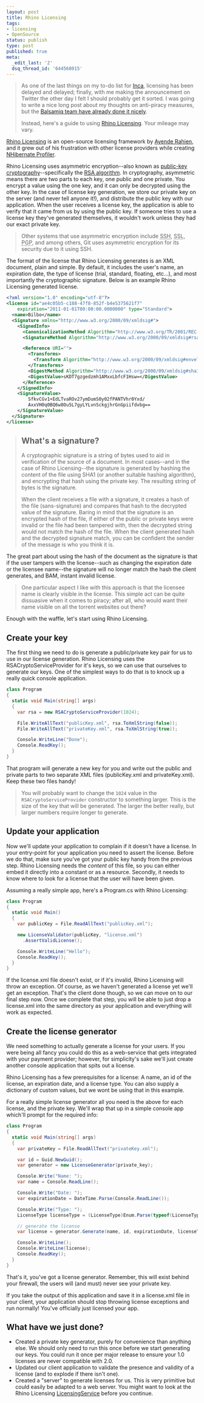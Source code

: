```yaml
---
layout: post
title: Rhino Licensing
tags:
- licensing
- OpenSource
status: publish
type: post
published: true
meta:
  _edit_last: '2'
  dsq_thread_id: '644568015'
---
```

> As one of the last things on my to-do list for <a href="http://inca-app.com">Inca</a>, licensing has been delayed and delayed; finally, with me making the announcement on Twitter the other day I felt I should probably get it sorted. I was going to write a nice long post about my thoughts on anti-piracy measures, but the [Balsamiq team have already done it nicely](http://blogs.balsamiq.com/product//2008/10/19/my-views-on-software-piracy/).
> 
> Instead, here's a guide to using [Rhino Licensing](https://github.com/ayende/rhino-licensing). Your mileage may vary.

[Rhino Licensing](https://github.com/ayende/rhino-licensing) is an open-source licensing framework by [Ayende Rahien](http://ayende.com), and it grew out of his frustration with other license providers while creating [NHibernate Profiler](http://nhprof.com/).</p>

Rhino Licensing uses asymmetric encryption--also known as [public-key cryptography](http://en.wikipedia.org/wiki/Public-key_cryptography)--specifically the [RSA algorithm](http://en.wikipedia.org/wiki/RSA). In cryptography, asymmetric means there are two parts to each key, one public and one private. You encrypt a value using the one key, and it can only be decrypted using the other key. In the case of license key generation, we store our private key on the server (and never tell anyone it!), and distribute the public key with our application. When the user receives a license key, the application is able to verify that it came from us by using the public key. If someone tries to use a license key they've generated themselves, it wouldn't work unless they had our exact private key.

> Other systems that use asymmetric encryption include <abbr title="Secure Shell">SSH</abbr>, <abbr title="Secure Sockets Layer">SSL</abbr>, <abbr title="Pretty Good Privacy">PGP</abbr>, and among others, Git uses asymmetric encryption for its security due to it using SSH.

The format of the license that Rhino Licensing generates is an XML document, plain and simple. By default, it includes the user's name, an expiration date, the type of license (trial, standard, floating, etc...), and most importantly the cryptographic signature. Below is an example Rhino Licensing generated license.

``` xml
<?xml version="1.0" encoding="utf-8"?>
<license id="ae4c05b5-c188-47f8-852f-b4e5375621f7"
    expiration="2011-01-01T00:00:00.0000000" type="Standard">
  <name>Bilbo</name>
  <Signature xmlns="http://www.w3.org/2000/09/xmldsig#">
    <SignedInfo>
      <CanonicalizationMethod Algorithm="http://www.w3.org/TR/2001/REC-xml-c14n-20010315" />
      <SignatureMethod Algorithm="http://www.w3.org/2000/09/xmldsig#rsa-sha1" />

      <Reference URI="">
        <Transforms>
          <Transform Algorithm="http://www.w3.org/2000/09/xmldsig#enveloped-signature" />
        </Transforms>
        <DigestMethod Algorithm="http://www.w3.org/2000/09/xmldsig#sha1" />
        <DigestValue>sKDT7gzgedzmh1AMxxLbfcF1Hsw=</DigestValue>
      </Reference>
    </SignedInfo>
    <SignatureValue>
        SfkvCGv1+EdLTvaROv27ymDumS0y02fPANTVhr0Yxd/
        AxxVH0q0BQ6w8Ou5L7gyLYLvnSckgjhrGnGpiifdvbg==
    </SignatureValue>
  </Signature>
</license>
```

> ## What's a signature?
> 
> A cryptographic signature is a string of bytes used to aid in verification of the source of a document. In most cases--and in the case of Rhino Licensing--the signature is generated by hashing the content of the file using SHA1 (or another suitable hashing algorithm), and encrypting that hash using the private key. The resulting string of bytes is the signature.
> 
> When the client receives a file with a signature, it creates a hash of the file (sans-signature) and compares that hash to the decrypted value of the signature. Baring in mind that the signature is an encrypted hash of the file, if either of the public or private keys were invalid or the file had been tampered with, then the decrypted string would not match the hash of the file. When the client generated hash and the decrypted signature match, you can be confident the sender of the message is who you think it is.

The great part about using the hash of the document as the signature is that if the user tampers with the license--such as changing the expiration date or the licensee name--the signature will no longer match the hash the client generates, and BAM, instant invalid license.

> One particular aspect I like with this approach is that the licensee name is clearly visible in the license. This simple act can be quite dissuasive when it comes to piracy; after all, who would want their name visible on all the torrent websites out there?

Enough with the waffle, let's start using Rhino Licensing.

## Create your key

The first thing we need to do is generate a public/private key pair for us to use in our license generation. Rhino Licensing uses the RSACryptoServiceProvider for it's keys, so we can use that ourselves to generate our keys. One of the simplest ways to do that is to knock up a really quick console application.

``` csharp
class Program
{
  static void Main(string[] args)
  {
    var rsa = new RSACryptoServiceProvider(1024);

    File.WriteAllText("publicKey.xml", rsa.ToXmlString(false));
    File.WriteAllText("privateKey.xml", rsa.ToXmlString(true));

    Console.WriteLine("Done");
    Console.ReadKey();
  }
}
```

That program will generate a new key for you and write out the public and private parts to two separate XML files (publicKey.xml and privateKey.xml). Keep these two files handy!

> You will probably want to change the `1024` value in the `RSACryptoServiceProvider` constructor to something larger. This is the size of the key that will be generated. The larger the better really, but larger numbers require longer to generate.

## Update your application

Now we'll update your application to complain if it doesn't have a license. In your entry-point for your application you need to assert the license. Before we do that, make sure you've got your public key handy from the previous step. Rhino Licensing needs the *content* of this file, so you can either embed it directly into a constant or as a resource. Secondly, it needs to know where to look for a license that the user will have been given.

Assuming a really simple app, here's a Program.cs with Rhino Licensing:

``` csharp
class Program
{
  static void Main()
  {
    var publicKey = File.ReadAllText("publicKey.xml");

    new LicenseValidator(publicKey, "license.xml")
      .AssertValidLicense();

    Console.WriteLine("Hello");
    Console.ReadKey();
  }
}
```

If the license.xml file doesn't exist, or if it's invalid, Rhino Licensing will throw an exception. Of course, as we haven't generated a license yet we'll get an exception. That's the client done though, so we can move on to our final step now. Once we complete that step, you will be able to just drop a license.xml into the same directory as your application and everything will work as expected.

## Create the license generator

We need something to actually generate a license for your users. If you were being all fancy you could do this as a web-service that gets integrated with your payment provider; however, for simplicity's sake we'll just create another console application that spits out a license.

Rhino Licensing has a few prerequisites for a license: A name, an id of the license, an expiration date, and a license type. You can also supply a dictionary of custom values, but we wont be using that in this example.

For a really simple license generator all you need is the above for each license, and the private key. We'll wrap that up in a simple console app which'll prompt for the required info:

``` csharp
class Program
{
  static void Main(string[] args)
  {
    var privateKey = File.ReadAllText("privateKey.xml");

    var id = Guid.NewGuid();
    var generator = new LicenseGenerator(private_key);

    Console.Write("Name: ");
    var name = Console.ReadLine();

    Console.Write("Date: ");
    var expirationDate = DateTime.Parse(Console.ReadLine());

    Console.Write("Type: ");
    LicenseType licenseType = (LicenseType)Enum.Parse(typeof(LicenseType), Console.ReadLine());

    // generate the license
    var license = generator.Generate(name, id, expirationDate, licenseType);

    Console.WriteLine();
    Console.WriteLine(license);
    Console.ReadKey();
  }
}
```

That's it, you've got a license generator. Remember, this will exist behind your firewall, the users will (and must) never see your private key.

If you take the output of this application and save it in a license.xml file in your client, your application should stop throwing license exceptions and run normally! You've officially just licensed your app.

## What have we just done?

  * Created a private key generator, purely for convenience than anything else. We should only need to run this once before we start generating our keys. You could run it once per major release to ensure your 1.0 licenses are never compatible with 2.0.
  * Updated our client application to validate the presence and validity of a license (and to explode if there isn't one).
  * Created a "server" to generate licenses for us. This is very primitive but could easily be adapted to a web server. You might want to look at the Rhino Licensing [LicensingService](https://github.com/ayende/rhino-licensing/blob/master/Rhino.Licensing/LicensingService.cs) before you continue.